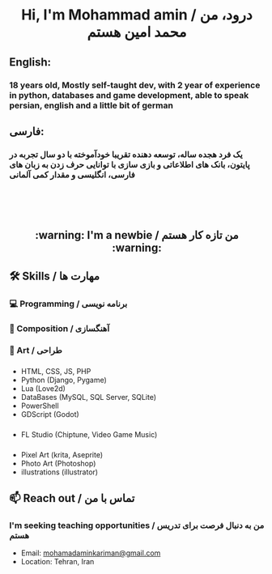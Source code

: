 <h1 align="center"> Hi, I'm Mohammad amin / درود، من محمد امین هستم </h1>
<h2> English: </h2>
<h3>18 years old, Mostly self-taught dev, with 2 year of experience in python, databases and game development, able to speak persian, english and a little bit of german </h3>
<h2> فارسی: </h2> 
<h3> یک فرد هجده ساله، توسعه دهنده تقریبا خودآموخته با دو سال تجربه در پایتون، بانک های اطلاعاتی و بازی سازی با توانایی حرف زدن به زبان های فارسی، انگلیسی و مقدار کمی آلمانی </h3>
<br/><br/><br/>
<h2 align="center"> :warning: I'm a newbie / من تازه کار هستم :warning: </h2>
<h2> 🛠 Skills / مهارت ها </h2>
  <h3> 💻 Programming / برنامه نویسی </h3>
  <h3> 🎵 Composition / آهنگسازی </h3>
  <h3> 🎨 Art / طراحی </h3>

<!--
## ⭐ Best projects / برترین پروژه ها
-->
### 
- HTML, CSS, JS, PHP
- Python (Django, Pygame)
- Lua (Love2d)
- DataBases (MySQL, SQL Server, SQLite)
- PowerShell
- GDScript (Godot)
### 
- FL Studio (Chiptune, Video Game Music)
### 
- Pixel Art (krita, Aseprite)
- Photo Art (Photoshop)
- illustrations (illustrator)
## 📫 Reach out / تماس با من
### I'm seeking teaching opportunities / من به دنبال فرصت برای تدریس هستم
- Email: mohamadaminkariman@gmail.com
- Location: Tehran, Iran 

<!--
**MohammadAminKariman/MohammadAminKariman** is a ✨ _special_ ✨ repository because its `README.md` (this file) appears on your GitHub profile.

Here are some ideas to get you started:

- 🔭 I’m currently working on ...
- 🌱 I’m currently learning ...
- 👯 I’m looking to collaborate on ...
- 🤔 I’m looking for help with ...
- 💬 Ask me about ...
- 📫 How to reach me: ...
- 😄 Pronouns: ...
- ⚡ Fun fact: ...
-->
